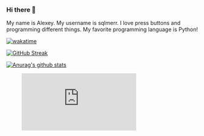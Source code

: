 ### Hi there 👋
My name is Alexey. My username is sqlmerr.
I love press buttons and programming different things.
My favorite programming language is Python!

[![wakatime](https://wakatime.com/badge/user/d93f0e24-e3ad-4f8d-9b8b-385bab9124f6.svg)](https://wakatime.com/@sqlmerr)

[![GitHub Streak](https://github-readme-streak-stats.herokuapp.com/?user=sqlmerr&theme=neon&date_format=d%20F[%20Y])](https://git.io/streak-stats)

[![Anurag's github stats](https://github-readme-stats.vercel.app/api?username=sqlmerr&theme=neon)](https://github.com/anuraghazra/github-readme-stats)

<figure><embed src="https://wakatime.com/share/@sqlmerr/0822acc4-4a4d-47dc-b67e-a47a8a0669cf.svg"></embed></figure>
